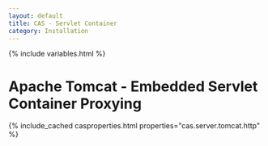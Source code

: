 ```yaml
---
layout: default
title: CAS - Servlet Container
category: Installation
---
```

{% include variables.html %}

# Apache Tomcat - Embedded Servlet Container Proxying

{% include_cached casproperties.html properties="cas.server.tomcat.http" %}
             
